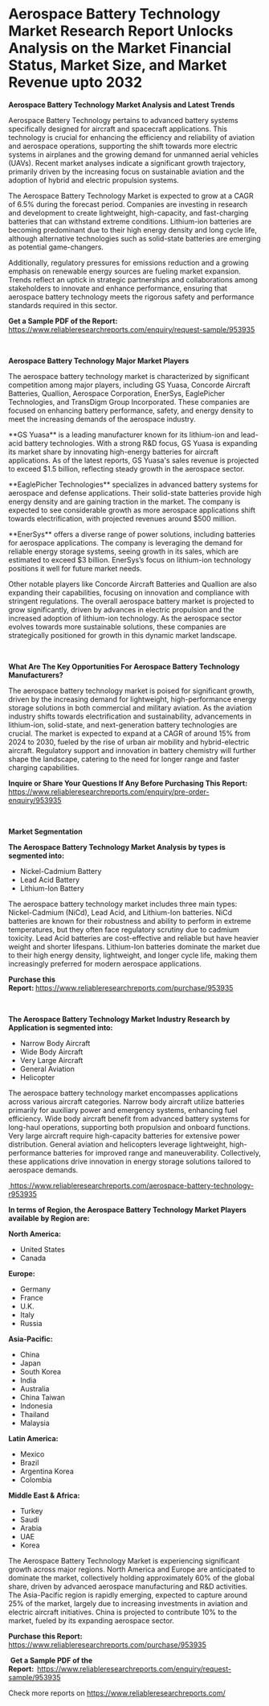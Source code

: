 <p><h1>Aerospace Battery Technology Market Research Report Unlocks Analysis on the Market Financial Status, Market Size, and Market Revenue upto 2032</h1></p><p><strong>Aerospace Battery Technology Market Analysis and Latest Trends</strong></p>
<p><p>Aerospace Battery Technology pertains to advanced battery systems specifically designed for aircraft and spacecraft applications. This technology is crucial for enhancing the efficiency and reliability of aviation and aerospace operations, supporting the shift towards more electric systems in airplanes and the growing demand for unmanned aerial vehicles (UAVs). Recent market analyses indicate a significant growth trajectory, primarily driven by the increasing focus on sustainable aviation and the adoption of hybrid and electric propulsion systems.</p><p>The Aerospace Battery Technology Market is expected to grow at a CAGR of 6.5% during the forecast period. Companies are investing in research and development to create lightweight, high-capacity, and fast-charging batteries that can withstand extreme conditions. Lithium-ion batteries are becoming predominant due to their high energy density and long cycle life, although alternative technologies such as solid-state batteries are emerging as potential game-changers.</p><p>Additionally, regulatory pressures for emissions reduction and a growing emphasis on renewable energy sources are fueling market expansion. Trends reflect an uptick in strategic partnerships and collaborations among stakeholders to innovate and enhance performance, ensuring that aerospace battery technology meets the rigorous safety and performance standards required in this sector.</p></p>
<p><strong>Get a Sample PDF of the Report:&nbsp;</strong> <a href="https://www.reliableresearchreports.com/enquiry/request-sample/953935?utm_campaign=3319&utm_medium=2&utm_source=Github&utm_content=ia&utm_term=07032025&utm_id=aerospace-battery-technology">https://www.reliableresearchreports.com/enquiry/request-sample/953935</a></p>
<p>&nbsp;</p>
<p><strong>Aerospace Battery Technology Major Market Players</strong></p>
<p><p>The aerospace battery technology market is characterized by significant competition among major players, including GS Yuasa, Concorde Aircraft Batteries, Quallion, Aerospace Corporation, EnerSys, EaglePicher Technologies, and TransDigm Group Incorporated. These companies are focused on enhancing battery performance, safety, and energy density to meet the increasing demands of the aerospace industry.</p><p>**GS Yuasa** is a leading manufacturer known for its lithium-ion and lead-acid battery technologies. With a strong R&D focus, GS Yuasa is expanding its market share by innovating high-energy batteries for aircraft applications. As of the latest reports, GS Yuasa's sales revenue is projected to exceed $1.5 billion, reflecting steady growth in the aerospace sector.</p><p>**EaglePicher Technologies** specializes in advanced battery systems for aerospace and defense applications. Their solid-state batteries provide high energy density and are gaining traction in the market. The company is expected to see considerable growth as more aerospace applications shift towards electrification, with projected revenues around $500 million.</p><p>**EnerSys** offers a diverse range of power solutions, including batteries for aerospace applications. The company is leveraging the demand for reliable energy storage systems, seeing growth in its sales, which are estimated to exceed $3 billion. EnerSys’s focus on lithium-ion technology positions it well for future market needs.</p><p>Other notable players like Concorde Aircraft Batteries and Quallion are also expanding their capabilities, focusing on innovation and compliance with stringent regulations. The overall aerospace battery market is projected to grow significantly, driven by advances in electric propulsion and the increased adoption of lithium-ion technology. As the aerospace sector evolves towards more sustainable solutions, these companies are strategically positioned for growth in this dynamic market landscape.</p></p>
<p>&nbsp;</p>
<p><strong>What Are The Key Opportunities For Aerospace Battery Technology Manufacturers?</strong></p>
<p><p>The aerospace battery technology market is poised for significant growth, driven by the increasing demand for lightweight, high-performance energy storage solutions in both commercial and military aviation. As the aviation industry shifts towards electrification and sustainability, advancements in lithium-ion, solid-state, and next-generation battery technologies are crucial. The market is expected to expand at a CAGR of around 15% from 2024 to 2030, fueled by the rise of urban air mobility and hybrid-electric aircraft. Regulatory support and innovation in battery chemistry will further shape the landscape, catering to the need for longer range and faster charging capabilities.</p></p>
<p><strong>Inquire or Share Your Questions If Any Before Purchasing This Report:</strong> <a href="https://www.reliableresearchreports.com/enquiry/pre-order-enquiry/953935?utm_campaign=3319&utm_medium=2&utm_source=Github&utm_content=ia&utm_term=07032025&utm_id=aerospace-battery-technology">https://www.reliableresearchreports.com/enquiry/pre-order-enquiry/953935</a></p>
<p>&nbsp;</p>
<p><strong>Market Segmentation</strong></p>
<p><strong>The Aerospace Battery Technology Market Analysis by types is segmented into:</strong></p>
<p><ul><li>Nickel-Cadmium Battery</li><li>Lead Acid Battery</li><li>Lithium-Ion Battery</li></ul></p>
<p><p>The aerospace battery technology market includes three main types: Nickel-Cadmium (NiCd), Lead Acid, and Lithium-Ion batteries. NiCd batteries are known for their robustness and ability to perform in extreme temperatures, but they often face regulatory scrutiny due to cadmium toxicity. Lead Acid batteries are cost-effective and reliable but have heavier weight and shorter lifespans. Lithium-Ion batteries dominate the market due to their high energy density, lightweight, and longer cycle life, making them increasingly preferred for modern aerospace applications.</p></p>
<p><strong>Purchase this Report:&nbsp;</strong><a href="https://www.reliableresearchreports.com/purchase/953935?utm_campaign=3319&utm_medium=2&utm_source=Github&utm_content=ia&utm_term=07032025&utm_id=aerospace-battery-technology">https://www.reliableresearchreports.com/purchase/953935</a></p>
<p>&nbsp;</p>
<p><strong>The Aerospace Battery Technology Market Industry Research by Application is segmented into:</strong></p>
<p><ul><li>Narrow Body Aircraft</li><li>Wide Body Aircraft</li><li>Very Large Aircraft</li><li>General Aviation</li><li>Helicopter</li></ul></p>
<p><p>The aerospace battery technology market encompasses applications across various aircraft categories. Narrow body aircraft utilize batteries primarily for auxiliary power and emergency systems, enhancing fuel efficiency. Wide body aircraft benefit from advanced battery systems for long-haul operations, supporting both propulsion and onboard functions. Very large aircraft require high-capacity batteries for extensive power distribution. General aviation and helicopters leverage lightweight, high-performance batteries for improved range and maneuverability. Collectively, these applications drive innovation in energy storage solutions tailored to aerospace demands.</p></p>
<p><a href="https://www.reliableresearchreports.com/aerospace-battery-technology-r953935?utm_campaign=3319&utm_medium=2&utm_source=Github&utm_content=ia&utm_term=07032025&utm_id=aerospace-battery-technology">&nbsp;https://www.reliableresearchreports.com/aerospace-battery-technology-r953935</a></p>
<p><strong>In terms of Region, the Aerospace Battery Technology Market Players available by Region are:</strong></p>
<p>
    <p> <strong> North America: </strong>
        <ul>
            <li>United States</li>
            <li>Canada</li>
        </ul>
        </p> 
    <p> <strong> Europe: </strong>
        <ul>
            <li>Germany</li>
            <li>France</li>
            <li>U.K.</li>
            <li>Italy</li>
            <li>Russia</li>
        </ul>
        </p> 
    <p> <strong> Asia-Pacific: </strong>
        <ul>
            <li>China</li>
            <li>Japan</li>
            <li>South Korea</li>
            <li>India</li>
            <li>Australia</li>
            <li>China Taiwan</li>
            <li>Indonesia</li>
            <li>Thailand</li>
            <li>Malaysia</li>
        </ul>
        </p> 
    <p> <strong> Latin America: </strong>
        <ul>
            <li>Mexico</li>
            <li>Brazil</li>
            <li>Argentina Korea</li>
            <li>Colombia</li>
        </ul>
        </p> 
    <p> <strong> Middle East & Africa: </strong>
        <ul>
            <li>Turkey</li>
            <li>Saudi</li>
            <li>Arabia</li>
            <li>UAE</li>
            <li>Korea</li>
        </ul>
    </p>
    </p>
<p><p>The Aerospace Battery Technology Market is experiencing significant growth across major regions. North America and Europe are anticipated to dominate the market, collectively holding approximately 60% of the global share, driven by advanced aerospace manufacturing and R&D activities. The Asia-Pacific region is rapidly emerging, expected to capture around 25% of the market, largely due to increasing investments in aviation and electric aircraft initiatives. China is projected to contribute 10% to the market, fueled by its expanding aerospace sector.</p></p>
<p><strong>Purchase this Report: </strong><a href="https://www.reliableresearchreports.com/purchase/953935?utm_campaign=3319&utm_medium=2&utm_source=Github&utm_content=ia&utm_term=07032025&utm_id=aerospace-battery-technology">https://www.reliableresearchreports.com/purchase/953935</a></p>
<p>&nbsp;<strong>Get a Sample PDF of the Report:&nbsp;&nbsp;</strong><a href="https://www.reliableresearchreports.com/enquiry/request-sample/953935?utm_campaign=3319&utm_medium=2&utm_source=Github&utm_content=ia&utm_term=07032025&utm_id=aerospace-battery-technology">https://www.reliableresearchreports.com/enquiry/request-sample/953935</a></p>
<p><strong></strong></p>
<p>Check more reports on <a href="https://www.reliableresearchreports.com/?utm_campaign=3319&utm_medium=2&utm_source=Github&utm_content=ia&utm_term=07032025&utm_id=aerospace-battery-technology">https://www.reliableresearchreports.com/</a></p>